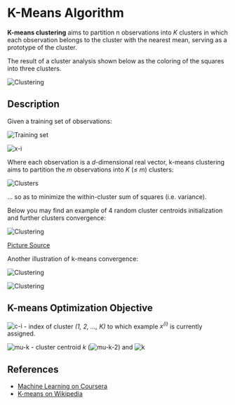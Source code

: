 # K-Means Algorithm

**K-means clustering** aims to partition n observations into _K_ clusters in which each observation belongs to the cluster with the nearest mean, serving as a prototype of the cluster.

The result of a cluster analysis shown below as the coloring of the squares into three clusters.

![Clustering](https://upload.wikimedia.org/wikipedia/commons/c/c8/Cluster-2.svg)

## Description

Given a training set of observations:

![Training set](./formulas/training-set.svg)

![x-i](./formulas/x-i.svg)

Where each observation is a _d_-dimensional real vector, k-means clustering aims to partition the _m_ observations into _K_ (_≤ m_) clusters:

![Clusters](./formulas/clasters.svg)

... so as to minimize the within-cluster sum of squares (i.e. variance).

Below you may find an example of 4 random cluster centroids initialization and further clusters convergence:

![Clustering](http://shabal.in/visuals/kmeans/random.gif)

[Picture Source](http://shabal.in/visuals/kmeans/6.html)

Another illustration of k-means convergence:

![Clustering](https://upload.wikimedia.org/wikipedia/commons/e/ea/K-means_convergence.gif)

![Clustering](https://upload.wikimedia.org/wikipedia/commons/d/d1/KMeans-density-data.svg)

## K-means Optimization Objective

![c-i](./formulas/c-i.svg) - index of cluster _(1, 2, ..., K)_ to which example _x<sup>(i)</sup>_ is currently assigned.

![mu-k](./formulas/mu-k.svg) - cluster centroid _k_ (![mu-k-2](./formulas/mu-k-2.svg)) and ![k](./formulas/k.svg)

## References

- [Machine Learning on Coursera](https://www.coursera.org/learn/machine-learning)
- [K-means on Wikipedia](https://en.wikipedia.org/wiki/K-means_clustering)
